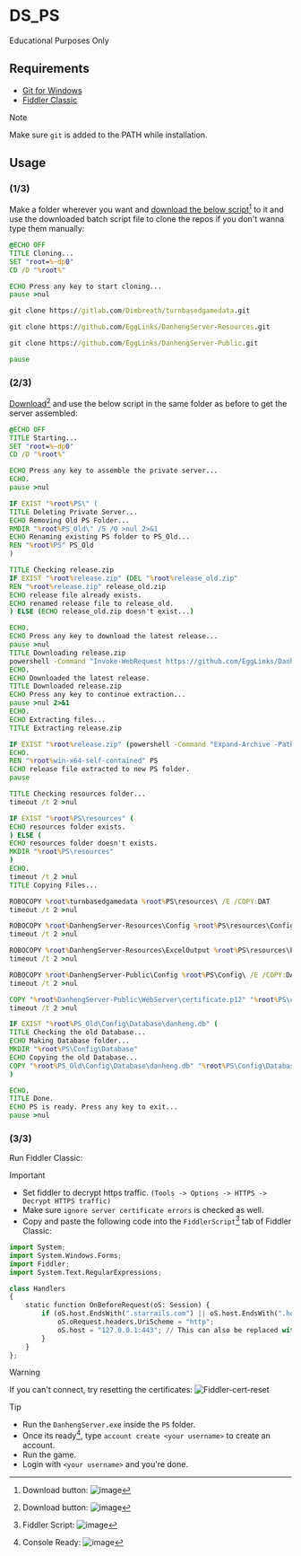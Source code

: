 # DS_PS
Educational Purposes Only

## Requirements
- [Git for Windows](<https://gitforwindows.org/>)
- [Fiddler Classic](https://www.telerik.com/fiddler)

> [!NOTE]
> Make sure `git` is added to the PATH while installation. 

## Usage

### **(1/3)** 
Make a folder wherever you want and [download the below script](https://github.com/samdivaio/DS_PS/blob/main/01_Clone.bat)[^1] to it and use the downloaded batch script file to clone the repos if you don't wanna type them manually:

```bat
@ECHO OFF
TITLE Cloning...
SET "root=%~dp0"
CD /D "%root%"

ECHO Press any key to start cloning...
pause >nul

git clone https://gitlab.com/Dimbreath/turnbasedgamedata.git

git clone https://github.com/EggLinks/DanhengServer-Resources.git

git clone https://github.com/EggLinks/DanhengServer-Public.git

pause
```

### **(2/3)** 
[Download](https://github.com/samdivaio/DS_PS/blob/main/02_FreshStart.bat)[^1] and use the below script in the same folder as before to get the server assembled: 

```bat
@ECHO OFF
TITLE Starting...
SET "root=%~dp0"
CD /D "%root%"

ECHO Press any key to assemble the private server...
ECHO.
pause >nul

IF EXIST "%root%PS\" (
TITLE Deleting Private Server...
ECHO Removing Old PS Folder...
RMDIR "%root%PS_Old\" /S /Q >nul 2>&1
ECHO Renaming existing PS folder to PS_Old...
REN "%root%PS" PS_Old
)

TITLE Checking release.zip
IF EXIST "%root%release.zip" (DEL "%root%release_old.zip"
REN "%root%release.zip" release_old.zip
ECHO release file already exists.
ECHO renamed release file to release_old.
) ELSE (ECHO release_old.zip doesn't exist...)

ECHO.
ECHO Press any key to download the latest release...
pause >nul
TITLE Downloading release.zip
powershell -Command "Invoke-WebRequest https://github.com/EggLinks/DanhengServer-Public/releases/latest/download/win-x64-self-contained.zip -OutFile '%root%release.zip'"
ECHO.
ECHO Downloaded the latest release.
TITLE Downloaded release.zip
ECHO Press any key to continue extraction...
pause >nul 2>&1
ECHO.
ECHO Extracting files...
TITLE Extracting release.zip

IF EXIST "%root%release.zip" (powershell -Command "Expand-Archive -Path '.\release.zip' -DestinationPath '.' -Force") ELSE (ECHO release.zip not found.)
ECHO.
REN "%root%win-x64-self-contained" PS
ECHO release file extracted to new PS folder.
pause

TITLE Checking resources folder...
timeout /t 2 >nul

IF EXIST "%root%PS\resources" (
ECHO resources folder exists.
) ELSE (
ECHO resources folder doesn't exists.
MKDIR "%root%PS\resources"
)
ECHO.
timeout /t 2 >nul
TITLE Copying Files...

ROBOCOPY %root%turnbasedgamedata %root%PS\resources\ /E /COPY:DAT
timeout /t 2 >nul

ROBOCOPY %root%DanhengServer-Resources\Config %root%PS\resources\Config\ /E /COPY:DAT
timeout /t 2 >nul

ROBOCOPY %root%DanhengServer-Resources\ExcelOutput %root%PS\resources\ExcelOutput\ /E /COPY:DAT
timeout /t 2 >nul

ROBOCOPY %root%DanhengServer-Public\Config %root%PS\Config\ /E /COPY:DAT
timeout /t 2 >nul

COPY "%root%DanhengServer-Public\WebServer\certificate.p12" "%root%PS\certificate.p12"
timeout /t 2 >nul

IF EXIST "%root%PS_Old\Config\Database\danheng.db" (
TITLE Checking the old Database...
ECHO Making Database folder...
MKDIR "%root%PS\Config\Database"
ECHO Copying the old Database...
COPY "%root%PS_Old\Config\Database\danheng.db" "%root%PS\Config\Database\danheng.db"
)

ECHO.
TITLE Done.
ECHO PS is ready. Press any key to exit...
pause >nul
```

### **(3/3)** 
Run Fiddler Classic:
> [!IMPORTANT]
> - Set fiddler to decrypt https traffic. `(Tools -> Options -> HTTPS -> Decrypt HTTPS traffic)`
> - Make sure `ignore server certificate errors` is checked as well.
> - Copy and paste the following code into the `FiddlerScript`[^2] tab of Fiddler Classic:

```py
import System;
import System.Windows.Forms;
import Fiddler;
import System.Text.RegularExpressions;

class Handlers
{
    static function OnBeforeRequest(oS: Session) {
        if (oS.host.EndsWith(".starrails.com") || oS.host.EndsWith(".hoyoverse.com") || oS.host.EndsWith(".mihoyo.com") || oS.host.EndsWith(".bhsr.com")) {
            oS.oRequest.headers.UriScheme = "http";
            oS.host = "127.0.0.1:443"; // This can also be replaced with another IP address.
        }
    }
};
```
> [!WARNING]
> If you can't connect, try resetting the certificates: ![Fiddler-cert-reset](https://github.com/user-attachments/assets/3543880d-2735-419c-b41c-bfc0d240f1ce)


> [!TIP]
> - Run the `DanhengServer.exe` inside the `PS` folder.
> - Once its ready[^3], type `account create <your username>` to create an account.
> - Run the game.
> - Login with `<your username>` and you're done.



[^1]:Download button: ![image](https://github.com/user-attachments/assets/be58bbe8-e80e-49e0-a5ca-b9c93c14320d)
[^2]:Fiddler Script: ![image](https://github.com/user-attachments/assets/a67a72f5-7d0f-4d20-9771-b67769752dfe)
[^3]:Console Ready: ![image](https://github.com/user-attachments/assets/12ffec24-48f5-4250-aa8b-eadd33593c59)

